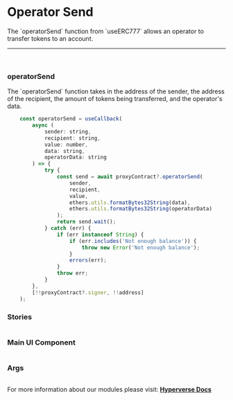 
# Operator Send

<p> The `operatorSend` function from `useERC777` allows an operator to transfer tokens to an account. </p>

---

<br>

### operatorSend

<p> The `operatorSend` function takes in the address of the sender, the address of the recipient, the amount of tokens being transferred, and the operator's data. </p>

```jsx
	const operatorSend = useCallback(
		async (
			sender: string,
			recipient: string,
			value: number,
			data: string,
			operatorData: string
		) => {
			try {
				const send = await proxyContract?.operatorSend(
					sender,
					recipient,
					value,
					ethers.utils.formatBytes32String(data),
					ethers.utils.formatBytes32String(operatorData)
				);
				return send.wait();
			} catch (err) {
				if (err instanceof String) {
					if (err.includes('Not enough balance')) {
						throw new Error('Not enough balance');
					}
					errors(err);
				}
				throw err;
			}
		},
		[!!proxyContract?.signer, !!address]
	);
```

### Stories

```jsx

```

### Main UI Component

```jsx

```

### Args

```jsx

```

For more information about our modules please visit: [**Hyperverse Docs**](docs.hyperverse.dev)
